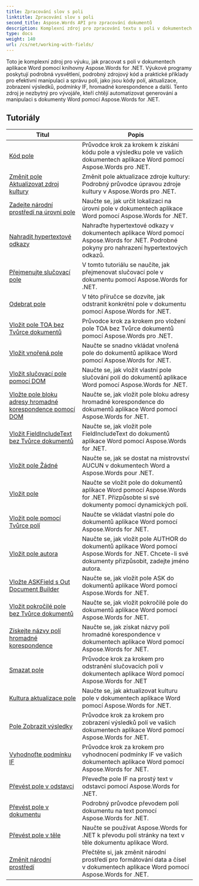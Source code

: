 ```yaml
---
title: Zpracování slov s poli
linktitle: Zpracování slov s poli
second_title: Aspose.Words API pro zpracování dokumentů
description: Komplexní zdroj pro zpracování textu s poli v dokumentech aplikace Word pomocí Aspose.Words pro .NET. Návody, příklady a podrobná vysvětlení.
type: docs
weight: 140
url: /cs/net/working-with-fields/
---
```

Toto je komplexní zdroj pro výuku, jak pracovat s poli v dokumentech aplikace Word pomocí knihovny Aspose.Words for .NET. Výukové programy poskytují podrobná vysvětlení, podrobný zdrojový kód a praktické příklady pro efektivní manipulaci a správu polí, jako jsou kódy polí, aktualizace, zobrazení výsledků, podmínky IF, hromadné korespondence a další. Tento zdroj je nezbytný pro vývojáře, kteří chtějí automatizovat generování a manipulaci s dokumenty Word pomocí Aspose.Words for .NET.

 ## Tutoriály
| Titul | Popis |
| --- | --- |
| [Kód pole](./field-code/) | Průvodce krok za krokem k získání kódu pole a výsledku pole ve vašich dokumentech aplikace Word pomocí Aspose.Words pro .NET. |
| [Změnit pole Aktualizovat zdroj kultury](./change-field-update-culture-source/) | Změnit pole aktualizace zdroje kultury: Podrobný průvodce úpravou zdroje kultury v Aspose.Words pro .NET.|
| [Zadejte národní prostředí na úrovni pole](./specify-locale-at-field-level/) | Naučte se, jak určit lokalizaci na úrovni pole v dokumentech aplikace Word pomocí Aspose.Words for .NET. |
| [Nahradit hypertextové odkazy](./replace-hyperlinks/) | Nahraďte hypertextové odkazy v dokumentech aplikace Word pomocí Aspose.Words for .NET. Podrobné pokyny pro nahrazení hypertextových odkazů. |
| [Přejmenujte slučovací pole](./rename-merge-fields/) | V tomto tutoriálu se naučíte, jak přejmenovat slučovací pole v dokumentu pomocí Aspose.Words for .NET. |
| [Odebrat pole](./remove-field/) | V této příručce se dozvíte, jak odstranit konkrétní pole v dokumentu pomocí Aspose.Words for .NET. |
| [Vložit pole TOA bez Tvůrce dokumentů](./insert-toafield-without-document-builder/) | Průvodce krok za krokem pro vložení pole TOA bez Tvůrce dokumentů pomocí Aspose.Words pro .NET. |
| [Vložit vnořená pole](./insert-nested-fields/) | Naučte se snadno vkládat vnořená pole do dokumentů aplikace Word pomocí Aspose.Words for .NET. |
| [Vložit slučovací pole pomocí DOM](./insert-merge-field-using-dom/) | Naučte se, jak vložit vlastní pole slučování polí do dokumentů aplikace Word pomocí Aspose.Words for .NET. |
| [Vložte pole bloku adresy hromadné korespondence pomocí DOM](./insert-mail-merge-address-block-field-using-dom/) | Naučte se, jak vložit pole bloku adresy hromadné korespondence do dokumentů aplikace Word pomocí Aspose.Words for .NET. |
| [Vložit FieldIncludeText bez Tvůrce dokumentů](./insert-field-include-text-without-document-builder/) | Naučte se, jak vložit pole FieldIncludeText do dokumentů aplikace Word pomocí Aspose.Words for .NET. |
| [Vložit pole Žádné](./insert-field-none/) | Naučte se, jak se dostat na mistrovství AUCUN v dokumentech Word a Aspose.Words pour .NET. |
| [Vložit pole](./insert-field/) | Naučte se vložit pole do dokumentů aplikace Word pomocí Aspose.Words for .NET. Přizpůsobte si své dokumenty pomocí dynamických polí. |
| [Vložit pole pomocí Tvůrce polí](./insert-field-using-field-builder/) | Naučte se vkládat vlastní pole do dokumentů aplikace Word pomocí Aspose.Words for .NET. |
| [Vložit pole autora](./insert-author-field/) | Naučte se, jak vložit pole AUTHOR do dokumentů aplikace Word pomocí Aspose.Words for .NET. Chcete-li své dokumenty přizpůsobit, zadejte jméno autora. |
| [Vložte ASKField s Out Document Builder](./insert-askfield-with-out-document-builder/) | Naučte se, jak vložit pole ASK do dokumentů aplikace Word pomocí Aspose.Words for .NET. |
| [Vložit pokročilé pole bez Tvůrce dokumentů](./insert-advance-field-with-out-document-builder/) | Naučte se, jak vložit pokročilé pole do dokumentů aplikace Word pomocí Aspose.Words for .NET. |
| [Získejte názvy polí hromadné korespondence](./get-mail-merge-field-names/) | Naučte se, jak získat názvy polí hromadné korespondence v dokumentech aplikace Word pomocí Aspose.Words for .NET. |
| [Smazat pole](./delete-fields/) | Průvodce krok za krokem pro odstranění slučovacích polí v dokumentech aplikace Word pomocí Aspose.Words for .NET |
| [Kultura aktualizace pole](./field-update-culture/) | Naučte se, jak aktualizovat kulturu pole v dokumentech aplikace Word pomocí Aspose.Words for .NET. |
| [Pole Zobrazit výsledky](./field-display-results/) | Průvodce krok za krokem pro zobrazení výsledků polí ve vašich dokumentech aplikace Word pomocí Aspose.Words for .NET. |
| [Vyhodnoťte podmínku IF](./evaluate-ifcondition/) | Průvodce krok za krokem pro vyhodnocení podmínky IF ve vašich dokumentech aplikace Word pomocí Aspose.Words for .NET. |
| [Převést pole v odstavci](./convert-fields-in-paragraph/) | Převeďte pole IF na prostý text v odstavci pomocí Aspose.Words for .NET. |
| [Převést pole v dokumentu](./convert-fields-in-document/) | Podrobný průvodce převodem polí dokumentu na text pomocí Aspose.Words for .NET. |
| [Převést pole v těle](./convert-fields-in-body/) | Naučte se používat Aspose.Words for .NET k převodu polí stránky na text v těle dokumentu aplikace Word. |
| [Změnit národní prostředí](./change-locale/) | Přečtěte si, jak změnit národní prostředí pro formátování data a čísel v dokumentech aplikace Word pomocí Aspose.Words for .NET. |